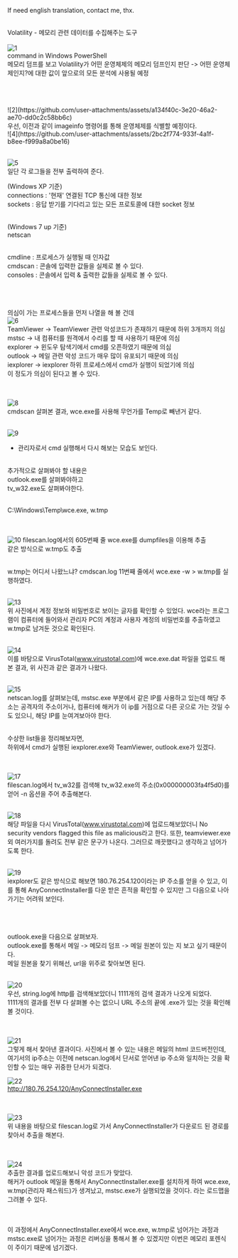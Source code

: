 If need english translation, contact me, thx.<br><br> 


  Volatility - 메모리 관련 데이터를 수집해주는 도구<br><br>
![1](https://github.com/user-attachments/assets/28f69dbf-46ca-4d68-a9f3-8b42185baa13)<br>
command in Windows PowerShell<br>
메모리 덤프를 보고 Volatility가 어떤 운영체제의 메모리 덤프인지 판단 -> 어떤 운영체제인지?에 대한 값이 앞으로의 모든 분석에 사용될 예정<br><br><br>


<br>
![2](https://github.com/user-attachments/assets/a134f40c-3e20-46a2-ae70-dd0c2c58bb6c)<br>
우선, 이전과 같이 imageinfo 명령어를 통해 운영체제를 식별할 예정이다.<br>
![4](https://github.com/user-attachments/assets/2bc2f774-933f-4a1f-b8ee-f999a8a0be16)
<br><br>


![5](https://github.com/user-attachments/assets/02abcbc0-4202-4d78-9991-6cfc3640c096)<br>
일단 각 로그들을 전부 출력하여 준다.<br>

(Windows XP 기준)<br>
connections : '현재' 연결된 TCP 통신에 대한 정보<br>
sockets : 응답 받기를 기다리고 있는 모든 프로토콜에 대한 socket 정보<br><br>

(Windows 7 up 기준)<br>
netscan<br><br>

cmdline : 프로세스가 실행될 때 인자값<br>
cmdscan : 콘솔에 입력한 값들을 실제로 볼 수 있다.<br>
consoles : 콘솔에서 입력 & 출력한 값들을 실제로 볼 수 있다.<br><br><br><br>

의심이 가는 프로세스들을 먼저 나열을 해 볼 건데<br>
![6](https://github.com/user-attachments/assets/4da0ffed-91e1-41a7-a78e-baf10ac8a46b)<br>
TeamViewer -> TeamViewer 관련 악성코드가 존재하기 때문에 하위 3개까지 의심<br>
mstsc -> 내 컴퓨터를 원격에서 수리를 할 때 사용하기 때문에 의심<br>
explorer -> 윈도우 탐색기에서 cmd를 오픈하였기 때문에 의심<br>
outlook -> 메일 관련 악성 코드가 매우 많이 유포되기 때문에 의심<br>
iexplorer -> iexplorer 하위 프로세스에서 cmd가 실행이 되었기에 의심<br>
이 정도가 의심이 된다고 볼 수 있다.<br><br><br>

![8](https://github.com/user-attachments/assets/c79cc436-7b40-4fd8-b7d7-f4cbbaa32b91)<br>
cmdscan 살펴본 결과, wce.exe를 사용해 무언가를 Temp로 빼낸거 같다.<br><br>

![9](https://github.com/user-attachments/assets/45f0bf93-22b5-4c50-8bc3-0b797bd8409e)<br>
+ 관리자로서 cmd 실행해서 다시 해보는 모습도 보인다.<br><br>

추가적으로 살펴봐야 할 내용은<br>
outlook.exe를 살펴봐야하고<br>
tv_w32.exe도 살펴봐야한다.<br><br>

C:\Windows\Temp\wce.exe, w.tmp<br><br><br>

![10](https://github.com/user-attachments/assets/0007722d-f5e2-47c8-b8ba-b7b11a7620a6)
filescan.log에서의 605번째 줄 wce.exe를 dumpfiles을 이용해 추출<br>
같은 방식으로 w.tmp도 추출<br><br>

w.tmp는 어디서 나왔느냐? cmdscan.log 11번째 줄에서 wce.exe -w > w.tmp를 실행하였다.<br><br>

![13](https://github.com/user-attachments/assets/5c88dfc9-515e-474e-a285-3656123a0aca)<br>
위 사진에서 계정 정보와 비밀번호로 보이는 글자를 확인할 수 있었다. wce라는 프로그램이 컴퓨터에 들어와서 관리자 PC의 계정과 사용자 계정의 비밀번호를 추출하였고 w.tmp로 남겨둔 것으로 확인된다.<br><br>

![14](https://github.com/user-attachments/assets/5013b53c-625a-43e6-9919-d037d7401b2c)<br>
이를 바탕으로 VirusTotal(www.virustotal.com)에 wce.exe.dat 파일을 업로드 해 본 결과,
위 사진과 같은 결과가 나왔다.<br><br>


![15](https://github.com/user-attachments/assets/12af3b20-684b-4eda-93a9-1e9466dddde2)<br>
netscan.log를 살펴보는데, mstsc.exe 부분에서 같은 IP를 사용하고 있는데 해당 주소는 공격자의 주소이거나, 컴퓨터에 해커가 이 ip를 거점으로 다른 곳으로 가는 것일 수도 있으니, 해당 IP를 눈여겨보아야 한다.<br><br>

수상한 list들을 정리해보자면,<br>
하위에서 cmd가 실행된 iexplorer.exe와 TeamViewer, outlook.exe가 있겠다.<br><br><br>


![17](https://github.com/user-attachments/assets/8389db98-2fe3-47d1-928c-e5a6e3a21b6a)<br>
filescan.log에서 tv_w32를 검색해 tv_w32.exe의 주소(0x000000003fa4f5d0)를 얻어 -n 옵션을 주어 추출해본다.<br><br>


![18](https://github.com/user-attachments/assets/9d1ea631-5e79-4d28-ac2d-72fd07604e30)<br>
해당 파일을 다시 VirusTotal(www.virustotal.com)에 업로드해보았더니 No security vendors flagged this file as malicious라고 한다. 또한, teamviewer.exe 외 여러가지를 돌려도 전부 같은 문구가 나온다. 그러므로 깨끗했다고 생각하고 넘어가도록 한다.<br><br>

![19](https://github.com/user-attachments/assets/a5fe2387-d8b3-4f49-a5ca-8315b663c45c)<br>
iexplorer도 같은 방식으로 해보면 180.76.254.120이라는 IP 주소를 얻을 수 있고, 이를 통해 AnyConnectInstaller를 다운 받은 흔적을 확인할 수 있지만 그 다음으로 나아가기는 어려워 보인다. <br><br><br><br>


outlook.exe을 다음으로 살펴보자.<br>
outlook.exe를 통해서 메일 -> 메모리 덤프 -> 메일 원본이 있는 지 보고 싶기 때문이다.<br>
메일 원본을 찾기 위해선, url을 위주로 찾아보면 된다.<br><br>

![20](https://github.com/user-attachments/assets/ede6246e-9ae2-4111-9f30-7c495030bfbf)<br>
우선, string.log에 http를 검색해보았더니 1111개의 검색 결과가 나오게 되었다.<br>
1111개의 결과를 전부 다 살펴볼 수는 없으니 URL 주소의 끝에 .exe가 있는 것을 확인해 볼 것이다.<br><br><br>


![21](https://github.com/user-attachments/assets/a60b96af-81fd-404f-969d-2cd5ef9b1e45)<br>
그렇게 해서 찾아낸 결과이다. 사진에서 볼 수 있는 내용은 메일의 html 코드버전인데, 여기서의 ip주소는 이전에 netscan.log에서 단서로 얻어낸 ip 주소와 일치하는 것을 확인할 수 있는 매우 귀중한 단서가 되겠다.<br>


![22](https://github.com/user-attachments/assets/c399c856-71cf-408f-bcd2-4595a4155cae)<br>
http://180.76.254.120/AnyConnectInstaller.exe<br><br><br>


![23](https://github.com/user-attachments/assets/2ef26736-ba0a-490c-9535-e87fe7fe2694)<br>
위 내용을 바탕으로 filescan.log로 가서 AnyConnectInstaller가 다운로드 된 경로를 찾아서 추출을 해본다.<br><br><br>


![24](https://github.com/user-attachments/assets/3fa948e3-28be-49e5-a23f-30214f40bb12)<br>
추출한 결과를 업로드해보니 악성 코드가 맞았다.<br>
해커가 outlook 메일을 통해서 AnyConnectInstaller.exe를 설치하게 하여 wce.exe, w.tmp(관리자 패스워드)가 생겨났고, mstsc.exe가 실행되었을 것이다. 라는 로드맵을 그려볼 수 있다.<br><br><br>

이 과정에서 AnyConnectInstaller.exe에서 wce.exe, w.tmp로 넘어가는 과정과 mstsc.exe로 넘어가는 과정은 리버싱을 통해서 볼 수 있겠지만 이번은 메모리 포렌식이 주이기 때문에 넘기겠다.<br>























